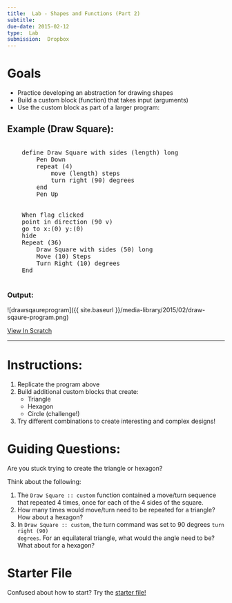 ```yaml
---
title:  Lab - Shapes and Functions (Part 2)
subtitle: 
due-date: 2015-02-12
type:  Lab
submission:  Dropbox
---
```


# Goals

- Practice developing an abstraction for drawing shapes
- Build a custom block (function) that takes input (arguments)
- Use the custom block as part of a larger program:


## Example (Draw Square):

<pre class="blocks">

    define Draw Square with sides (length) long
        Pen Down
        repeat (4)
            move (length) steps
            turn right (90) degrees
        end
        Pen Up
    

    When flag clicked
    point in direction (90 v)
    go to x:(0) y:(0)
    hide
    Repeat (36)
        Draw Square with sides (50) long
        Move (10) Steps
        Turn Right (10) degrees
    End

</pre>


### Output:

![drawsqaureprogram]({{ site.baseurl }}/media-library/2015/02/draw-sqaure-program.png)


[View In Scratch](http://scratch.mit.edu/projects/47362756/#editor)

---

# Instructions:

1. Replicate the program above
2. Build additional custom blocks that create:
    - Triangle
    - Hexagon
    - Circle (challenge!)
3. Try different combinations to create interesting and complex designs!


# Guiding Questions:

Are you stuck trying to create the triangle or hexagon?

Think about the following:

1. The <code class="blocks">Draw Square :: custom</code> function contained a move/turn sequence that repeated 4 times, once for each of the 4 sides of the square.
2. How many times would move/turn need to be repeated for a triangle?  How about a hexagon?
3. In <code class="blocks">Draw Square :: custom</code>, the turn command was set to 90 degrees <code class="blocks">turn right (90) degrees</code>.  For an equilateral triangle, what would the angle need to be?  What about for a hexagon?




# Starter File

Confused about how to start?  Try the [starter file!](http://scratch.mit.edu/projects/47773570/#editor)




